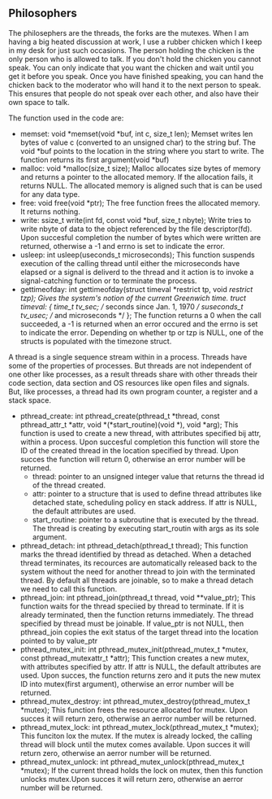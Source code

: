##  Philosophers 

The philosephers are the threads, the forks are the mutexes.
When I am having a big heated discussion at work, I use a rubber chicken which I keep in my desk for just such occasions. The person holding the chicken is the only person who is allowed to talk. If you don't hold the chicken you cannot speak. You can only indicate that you want the chicken and wait until you get it before you speak. Once you have finished speaking, you can hand the chicken back to the moderator who will hand it to the next person to speak. This ensures that people do not speak over each other, and also have their own space to talk.

The function used in the code are:
- memset:
    void *memset(void *buf, int c, size_t len);
    Memset writes len bytes of value c (converted to an unsigned char) to the string buf. The void *buf points to the location in the string where you start to write. The function returns its first argument(void *buf)
- malloc:
    void *malloc(size_t size);
    Malloc allocates size bytes of memory and returns a pointer to the allocated memory. If the allocation fails, it returns NULL. The allocated memory is aligned such that is can be used for any data type. 
- free:
    void free(void *ptr);
    The free function frees the allocated memory. It returns nothing. 
- write:
    ssize_t write(int fd, const void *buf, size_t nbyte);
    Write tries to write nbyte of data to the object referenced by the file descriptor(fd). Upon succesful completion the number of bytes which were written are returned, otherwise a -1 and errno is set to indicate the error.
- usleep:
    int usleep(useconds_t microseconds);
    This function suspends execution of the calling thread until either the microseconds have elapsed or a signal is deliverd to the thread and it action is to invoke a signal-catching function or to terminate the process.
- gettimeofday:
    int gettimeofday(struct timeval *restrict tp, void *restrict tzp);
    Gives the system's notion of the current Greenwich time.
    truct timeval: 
    {
        time_t       tv_sec;   /* seconds since Jan. 1, 1970 */
        suseconds_t  tv_usec;  /* and microseconds */
    };
    The function returns a 0 when the call succeeded, a -1 is returned when an error occured and the errno is set to indicate the error. 
    Depending on whether tp or tzp is NULL, one of the structs is populated with the timezone struct.

A thread is a single sequence stream within in a process. Threads have some of the properties of processes. But threads are not independent of one other like processes, as a result threads share with other threads their code section, data section and OS resources like open files and signals. But, like processes, a thread had its own program counter, a register and a stack space. 
- pthread_create: 
    int pthread_create(pthread_t *thread, const pthread_attr_t *attr, 
    void *(*start_routine)(void *), void *arg);
    This function is used to create a new thread, with attributes specified bij attr, within a process. Upon succesful completion this function will store the ID of the created thread in the location specified by thread. Upon succes the function will return 0, otherwise an error number will be returned.
    - thread: pointer to an unsigned integer value that returns the thread id of the thread created.
    - attr: pointer to a structure that is used to define thread attributes like detached state, scheduling policy en stack address. If attr is NULL, the default attributes are used.
    - start_routine: pointer to a subroutine that is executed by the thread. The thread is creating  by executing start_routin with args as its sole argument.
- pthread_detach: 
    int pthread_detach(pthread_t thread);
    This function marks the thread identified by thread as detached. When a detached thread terminates, its recources are automatically released back to the system without the need for another thread to join with the terminated thread. By default all threads are joinable, so to make a thread detach we need to call this function. 
- pthread_join:
    int pthread_join(pthread_t thread, void **value_ptr);
    This function waits for the thread speciied by thread to terminate. If it is already terminated, then the function returns immediately. The thread specified by thread must be joinable. If value_ptr is not NULL, then pthread_join copies the exit status of the target thread into the location pointed to by value_ptr
- pthread_mutex_init:
    int pthread_mutex_init(pthread_mutex_t *mutex, const pthread_mutexattr_t *attr);
    This function creates a new mutex, with attributes specified by attr. If attr is NULL, the default attributes are used. Upon succes, the function returns zero and it puts the new mutex ID into mutex(first argument), otherwise an error number will be returned.
- pthread_mutex_destroy:
    int pthread_mutex_destroy(pthread_mutex_t *mutex);
    This function frees the resource allocated for mutex. Upon succes it will return zero, otherwise an aerror number will be returned.
- pthread_mutex_lock:
    int pthread_mutex_lock(pthread_mutex_t *mutex);
    This funciton lox the mutex. If the mutex is already locked, the calling thread will block until the mutex comes available. Upon succes it will return zero, otherwise an aerror number will be returned.
- pthread_mutex_unlock:
    int pthread_mutex_unlock(pthread_mutex_t *mutex);
    If the current thread holds the lock on mutex, then this function unlocks mutex.Upon succes it will return zero, otherwise an aerror number will be returned.